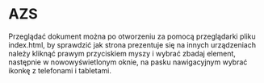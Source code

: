 # AZS

Przeglądać dokument można po otworzeniu za pomocą przeglądarki pliku index.html, by sprawdzić jak strona prezentuje się na innych urządzeniach należy kliknąć prawym przyciskiem myszy i wybrać zbadaj element, następnie w nowowyświetlonym oknie, na pasku nawigacyjnym wybrać ikonkę z telefonami i tabletami.